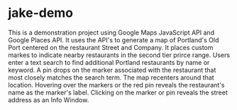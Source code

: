# jake-demo
This is a demonstration project using Google Maps JavaScript API and Google Places API.
It uses the API's to generate a map of Portland's Old Port centered on the restaurant Street and Company.
It places custom markes to indicate nearby restaurants in the second tier prirce range.
Users enter a text search to find additional Portland restaurants by name or keyword.
A pin drops on the marker associated with the restaurant that most closely matches the search term.
The map recenters around that location.
Hovering over the markers or the red pin reveals the restaurant's name as the marker's label.
Clicking on the marker or pin reveals the street address as an Info Window.

